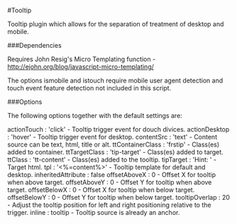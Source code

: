 
#Tooltip

Tooltip plugin which allows for the separation of treatment of desktop and mobile.


###Dependencies

Requires John Resig's Micro Templating function - http://ejohn.org/blog/javascript-micro-templating/

The options ismobile and istouch require mobile user agent detection and touch event feature detection not included in this script.

###Options

The following options together with the default settings are:

actionTouch : 'click' - Tooltip trigger event for douch divices.
actionDesktop : 'hover' - Tooltip trigger event for desktop.
contentSrc : 'text' - Content source can be text, html, title or alt.
ttContainerClass : 'frstip' - Class(es) added to container.
ttTargetClass : 'tip-target' - Class(es) added to target.
ttClass : 'tt-content' - Class(es) added to the tooltip.
tipTarget : '<a>Hint:<span class="tt-icon">&nbsp;</span></a>' - Target html.
tpl : '<span><%=content%></span>' - Tooltip template for default and desktop.
inheritedAttribute : false 
offsetAboveX : 0 - Offset X for tooltip when above target.
offsetAboveY : 0 - Offset Y for tooltip when above target.
offsetBelowX : 0 - Offset X for tooltip when below target.
offsetBelowY : 0 - Offset Y for tooltip when below target.
tooltipOverlap : 20 - Adjust the tooltip position for left and right positioning relative to the trigger.
inline : tooltip - Tooltip source is already an anchor.